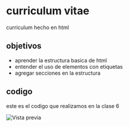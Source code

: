 # curriculum vitae
curriculum hecho en html

## objetivos
- aprender la estructura basica de html
- entender el uso de elementos con etiquetas
- agregar secciones en la estructura

## codigo
este es el codigo que realizamos en la clase 6

![Vista previa](https://i.imgur.com/CDxUNYP.png)
